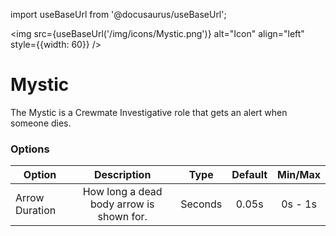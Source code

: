 import useBaseUrl from '@docusaurus/useBaseUrl';

<img src={useBaseUrl('/img/icons/Mystic.png')} alt="Icon" align="left" style={{width: 60}} />
# Mystic

The Mystic is a Crewmate Investigative role that gets an alert when someone dies.

### Options

| Option | Description | Type | Default | Min/Max |
|----------|:-----------------:|:------:|:------:|:------:|
| Arrow Duration | How long a dead body arrow is shown for. | Seconds | 0.05s | 0s - 1s |